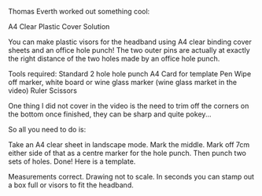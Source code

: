 Thomas Everth worked out something cool: 

A4 Clear Plastic Cover Solution

You can make plastic visors for the headband using A4 clear binding cover sheets and an office hole punch! The two outer pins are actually at exactly the right distance of the two holes made by an office hole punch. 

Tools required:
Standard 2 hole hole punch
A4 Card for template
Pen
Wipe off marker, white board or wine glass marker (wine glass market in the video)
Ruler
Scissors

One thing I did not cover in the video is the need to trim off the corners on the bottom once finished, they can be sharp and quite pokey... 

So all you need to do is:

Take an A4 clear sheet in landscape mode. 
Mark the middle. 
Mark off 7cm either side of that as a centre marker for the hole punch. 
Then punch two sets of holes. Done!
Here is a template. 

Measurements correct. 
Drawing not to scale. 
In seconds you can stamp out a box full or visors to fit the headband.

